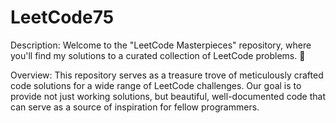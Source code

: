 # LeetCode75

Description:
Welcome to the "LeetCode Masterpieces" repository, where you'll find my solutions to a curated collection of LeetCode problems. 🚀

Overview:
This repository serves as a treasure trove of meticulously crafted code solutions for a wide range of LeetCode challenges. Our
goal is to provide not just working solutions, but beautiful, well-documented code that can serve as a source of inspiration 
for fellow programmers.
